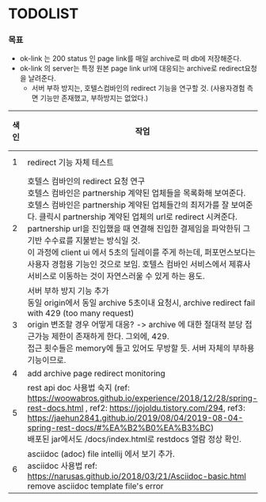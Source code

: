 # TODOLIST

### 목표

* ok-link 는  200 status 인 page link를 매일 archive로 떠 db에 저장해준다.
* ok-link 의 server는 특정 원본 page link url에 대응되는 archive로 redirect요청을 날려준다.
  * 서버 부하 방지는, 호텔스컴바인의 redirect 기능을 연구할 것. (사용자경험 측면 기능만 존재했고, 부하방지는 없었다.)

| 색인 | 작업                                                         | 상태 | 달성률 | 예상 완료일 | 완료일 | 작업 소요시간 |
| ----|-------------------------------------------------------- | ---- | -----: | ----------: | -----: | ------------- |
| 1|redirect 기능 자체 테스트                                                | DONE | 100% | 04-30 | 04-30 | 30m |
| 2 |호텔스 컴바인의 redirect 요청 연구<br />호텔스 컴바인은 partnership 계약된 업체들을 목록화해 보여준다.<br />호텔스 컴바인은 partnership 계약된 업체들간의 최저가를 잘 보여준다. 클릭시 partnership 계약된 업체의 url로 redirect 시켜준다.<br />partnership url을 진입했을 때 연결해 진입한 결제임을 파악한뒤 그 기반 수수료를 지불받는 방식일 것.<br />이 과정에 client ui 에서 5초의 딜레이를 주게 하는데, 퍼포먼스보다는 사용자 경험용 기능인 것으로 보임. 호텔스 컴바인 서비스에서 제휴사 서비스로 이동하는 것이 자연스러울 수 있게 하는 용도. | DONE | 100% | 04-30 | 04-30 | 30m |
| 3 |서버 부하 방지 기능 추가<br />동일 origin에서 동일 archive 5초이내 요청시, archive redirect fail with 429 (too many request)<br />origin 변조할 경우 어떻게 대응? -> archive 에 대한 절대적 분당 접근가능 제한이 존재하게 한다. 그외에, 429.<br />접근 횟수들은 memory에 들고 있어도 무방할 듯. 서버 자체의 부하용 기능이므로. |  |  |  |  |  |
| 4 |add archive page redirect monitoring |  |  |  |  |  |
| 5 |rest api doc 사용법 숙지 (ref: https://woowabros.github.io/experience/2018/12/28/spring-rest-docs.html , ref2: https://jojoldu.tistory.com/294, ref3: https://jaehun2841.github.io/2019/08/04/2019-08-04-spring-rest-docs/#%EA%B2%B0%EA%B3%BC)<br />배포된 jar에서도 /docs/index.html로 restdocs 열람 정상 확인. | DONE | 100% | 05-01 | 05-01 | 3h |
| 6 |asciidoc (adoc) file intellij 에서 보기 추가.<br />asciidoc 사용법 ref: https://narusas.github.io/2018/03/21/Asciidoc-basic.html<br />remove asciidoc template file's error | DONE | 100% | 05-01 | 05-01 | 1h |

